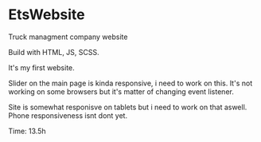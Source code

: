 # EtsWebsite
Truck managment company website

Build with HTML, JS, SCSS.

It's my first website.

Slider on the main page is kinda responsive, i need to work on this. It's not working on some browsers but it's matter of changing event listener.

Site is somewhat responisve on tablets but i need to work on that aswell. Phone responsiveness isnt dont yet.

Time: 13.5h
